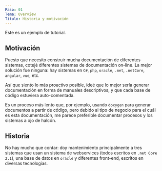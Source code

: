```yaml
---
Paso: 01
Tema: Overview
Titulo: Historia y motivación
---
```

Este es un ejemplo de tutorial.

## Motivación
Puesto que necesito construir mucha documentación de diferentes sistemas, cotejé
diferentes sistemas de documentación on-line. La mejor solución fue ninguna: hay
sistemas en `C#`, `php`, `oracle`, `.net`, `.netCore`, `angular`, `vue`, etc.

Así que siento lo más proactivo posible, ideé que lo mejor sería generar
documentación en forma de manuales descriptivos, y que cada base de código estuviera
auto-comentada.

Es un proceso más lento que, por ejemplo, usando `doxygen` para generar documentos
a partir de código, pero debido al tipo de negocio para el cuál es esta documentación,
me parece preferible documentar procesos y los sistemas a ojo de halcón.

## Historia
No hay mucho que contar: doy mantenimiento principalmente a tres sistemas que usan
un sistema de webservices (todos escritos en `.net Core 2.1`), una base de datos en `oracle` y diferentes front-end, escritos en diversas tecnologías.
